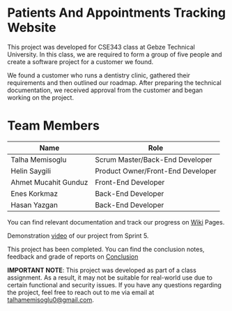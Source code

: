 # Patients And Appointments Tracking Website

This project was developed for CSE343 class at Gebze Technical University. In this class, we are required to form a group of five people and create a software project for a customer we found. 

We found a customer who runs a dentistry clinic, gathered their requirements and then outlined our roadmap. After preparing the technical documentation, we received approval from the customer and began working on the project. 

# Team Members

 Name | Role
------------- | ------------- 
Talha Memisoglu | Scrum Master/Back-End Developer
Helin Saygili | Product Owner/Front-End Developer
Ahmet Mucahit Gunduz | Front-End Developer
Enes Korkmaz | Back-End Developer
Hasan Yazgan | Back-End Developer

You can find relevant documentation and track our progress on [Wiki](https://github.com/TalhaMemisoglu/Dentist-Web-Site/wiki) Pages.

Demonstration [video](https://www.youtube.com/watch?v=6Ulxg_3RjTo) of our project from Sprint 5.

This project has been completed. You can find the conclusion notes, feedback and grade of reports on [Conclusion](https://github.com/TalhaMemisoglu/Dentist-website/wiki/Conclusion)

**IMPORTANT NOTE**: This project was developed as part of a class assignment. As a result, it may not be suitable for real-world use due to certain functional and security issues. If you have any questions regarding the project, feel free to reach out to me via email at talhamemisoglu0@gmail.com.  